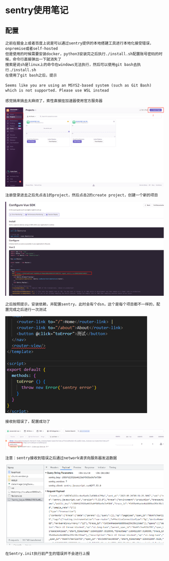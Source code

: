 # sentry使用笔记

## 配置

    之前在掘金上或者百度上说是可以通过sentry提供的本地搭建工具进行本地化接受错误，onpremise或者self-hosted
    但是使用的时候需要安装docker，python3安装完之后执行./install.sh配置账号密码的时候，命令行直接弹出一下就消失了
    搜索是说sh是linux上的命令在windows无法执行，然后可以使用git bash去执行./install.sh
    在使用了git bash之后，提示

    Seems like you are using an MSYS2-based system (such as Git Bash) which is not supported. Please use WSL instead

    感觉搞来搞去太麻烦了，索性直接挂加速器使用官方服务器

![img](img1.png)

    注册登录进去之后先点击1的project，然后点击2的create project，创建一个新的项目

![img](img2.png)

    之后按照提示，安装依赖，并配置sentry，此时会有个dsn，这个是每个项目都不一样的，配置完成之后进行一次测试

![img](img3.png)

    接收到错误了，配置成功了

![img](img4.png)

    注意：sentry接收到错误之后通过network请求向服务器发送数据

![img](img5.png)

    在Sentry.init执行前产生的错误并不会进行上报
    
## 